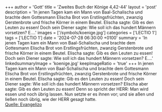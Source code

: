 +++
author = 'Gott'
title = 'Zweites Buch der Könige 4,42-44'
layout = 'post'
description = 'In jenen Tagen kam ein Mann von Baal-Schalischa und brachte dem Gottesmann Elischa Brot von Erstlingsfrüchten, zwanzig Gerstenbrote und frische Körner in einem Beutel. Elischa sagte: Gib es den Leuten zu essen! Doch sein Diener sagte: Wie soll ich das hundert Männern vorsetzen? E....'
images = ['/symbols/koenige.jpg']
categories = ['LECTIO 1']
tags = ['LECTIO 1']
date = '2024-07-28 06:30:00 +0100'
summary = 'In jenen Tagen kam ein Mann von Baal-Schalischa und brachte dem Gottesmann Elischa Brot von Erstlingsfrüchten, zwanzig Gerstenbrote und frische Körner in einem Beutel. Elischa sagte: Gib es den Leuten zu essen! Doch sein Diener sagte: Wie soll ich das hundert Männern vorsetzen? E....'
linkedsummaryImage = 'koenige.jpg'
keepImageRatio = 'true'
+++
In jenen Tagen kam ein Mann von Baal-Schalischa und brachte dem Gottesmann Elischa Brot von Erstlingsfrüchten, zwanzig Gerstenbrote und frische Körner in einem Beutel. Elischa sagte: Gib es den Leuten zu essen!
Doch sein Diener sagte: Wie soll ich das hundert Männern vorsetzen? Elischa aber sagte: Gib es den Leuten zu essen! Denn so spricht der HERR: Man wird essen und noch übrig lassen.<!--more-->
Nun setzte er es ihnen vor; und sie aßen und ließen noch übrig, wie der HERR gesagt hatte.<br> [Quelle: Evangelizo](https://evangeliumtagfuertag.org/DE/gospel)